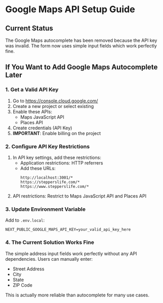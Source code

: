 # Google Maps API Setup Guide

## Current Status
The Google Maps autocomplete has been removed because the API key was invalid.
The form now uses simple input fields which work perfectly fine.

## If You Want to Add Google Maps Autocomplete Later

### 1. Get a Valid API Key
1. Go to https://console.cloud.google.com/
2. Create a new project or select existing
3. Enable these APIs:
   - Maps JavaScript API
   - Places API
4. Create credentials (API Key)
5. **IMPORTANT**: Enable billing on the project

### 2. Configure API Key Restrictions
1. In API key settings, add these restrictions:
   - Application restrictions: HTTP referrers
   - Add these URLs:
     ```
     http://localhost:3001/*
     https://stepperslife.com/*
     https://www.stepperslife.com/*
     ```
2. API restrictions: Restrict to Maps JavaScript API and Places API

### 3. Update Environment Variable
Add to `.env.local`:
```
NEXT_PUBLIC_GOOGLE_MAPS_API_KEY=your_valid_api_key_here
```

### 4. The Current Solution Works Fine
The simple address input fields work perfectly without any API dependencies.
Users can manually enter:
- Street Address
- City
- State
- ZIP Code

This is actually more reliable than autocomplete for many use cases.